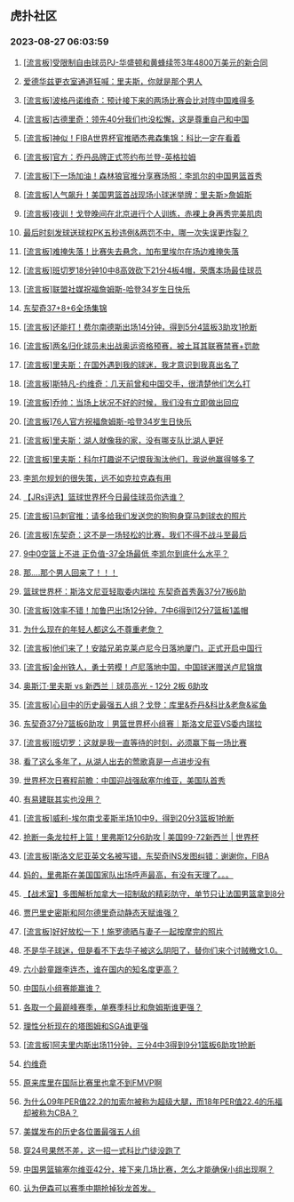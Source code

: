 ## 虎扑社区 
### 2023-08-27 06:03:59

1. [[流言板]受限制自由球员PJ-华盛顿和黄蜂续签3年4800万美元的新合同](https://bbs.hupu.com/61845959.html)

2. [爱德华兹更衣室通道狂喊：里夫斯，你就是那个男人](https://bbs.hupu.com/61845543.html)

3. [[流言板]波格丹诺维奇：预计接下来的两场比赛会比对阵中国难得多](https://bbs.hupu.com/61843763.html)

4. [[流言板]古德里奇：领先40分我们也没松懈，这是尊重自己和中国](https://bbs.hupu.com/61844981.html)

5. [[流言板]神似！FIBA世界杯官推晒杰弗森集锦：科比一定在看着](https://bbs.hupu.com/61845582.html)

6. [[流言板]官方：乔丹品牌正式签约布兰登-英格拉姆](https://bbs.hupu.com/61843984.html)

7. [[流言板]下一场加油！森林狼官推分享赛场照：李凯尔的中国男篮首秀](https://bbs.hupu.com/61845867.html)

8. [[流言板]人气飙升！美国男篮首战现场小球迷举牌：里夫斯>詹姆斯](https://bbs.hupu.com/61840943.html)

9. [[流言板]夜训！戈登晚间在北京进行个人训练，赤裸上身再秀完美肌肉](https://bbs.hupu.com/61844441.html)

10. [最后时刻发球送球权PK五秒违例&两罚不中，哪一次失误更炸裂？](https://bbs.hupu.com/61837287.html)

11. [[流言板]难掩失落！比赛失去悬念，加布里埃尔在场边难掩失落](https://bbs.hupu.com/61837473.html)

12. [[流言板]班切罗18分钟10中8高效砍下21分4板4帽，荣膺本场最佳球员](https://bbs.hupu.com/61845375.html)

13. [[流言板]联盟社媒祝福詹姆斯-哈登34岁生日快乐](https://bbs.hupu.com/61838546.html)

14. [东契奇37+8+6全场集锦](https://bbs.hupu.com/61843607.html)

15. [[流言板]还能打！费尔南德斯出场14分钟，得到5分4篮板3助攻1抢断](https://bbs.hupu.com/61844802.html)

16. [[流言板]两名归化球员未出战奥运资格预赛，被土耳其联赛禁赛+罚款](https://bbs.hupu.com/61846134.html)

17. [[流言板]里夫斯：在国外遇到我的球迷，我才意识到我真出名了](https://bbs.hupu.com/61836740.html)

18. [[流言板]斯特凡-约维奇：几天前曾和中国交手，很清楚他们怎么打](https://bbs.hupu.com/61844764.html)

19. [[流言板]乔帅：当场上状况不好的时候，我们没有立即做出回应](https://bbs.hupu.com/61844620.html)

20. [[流言板]76人官方祝福詹姆斯-哈登34岁生日快乐](https://bbs.hupu.com/61842530.html)

21. [[流言板]里夫斯：湖人就像我的家，没有哪支队比湖人更好](https://bbs.hupu.com/61836626.html)

22. [[流言板]里夫斯：科尔打趣说不记恨我淘汰他们，我说他赢得够多了](https://bbs.hupu.com/61836844.html)

23. [李凯尔规划的很失策，远不如克拉克森有用](https://bbs.hupu.com/61839432.html)

24. [【JRs评选】篮球世界杯今日最佳球员你选谁？](https://bbs.hupu.com/61844737.html)

25. [[流言板]马刺官推：请多给我们发送您的狗狗身穿马刺球衣的照片](https://bbs.hupu.com/61845651.html)

26. [[流言板]东契奇：这不是一场轻松的比赛，我们不得不战斗至最后](https://bbs.hupu.com/61843931.html)

27. [9中0空篮上不进 正负值-37全场最低 李凯尔到底什么水平？](https://bbs.hupu.com/61842028.html)

28. [那....那个男人回来了！！！](https://bbs.hupu.com/61841927.html)

29. [篮球世界杯：斯洛文尼亚轻取委内瑞拉 东契奇首秀轰37分7板6助](https://bbs.hupu.com/61841311.html)

30. [[流言板]效率不错！加鲁巴出场12分钟，7中6得到12分7篮板1盖帽](https://bbs.hupu.com/61844857.html)

31. [为什么现在的年轻人都这么不尊重老詹？](https://bbs.hupu.com/61841485.html)

32. [[流言板]他们来了！安踏兄弟克莱卢尼今日落地厦门，正式开启中国行](https://bbs.hupu.com/61833621.html)

33. [[流言板]金州铁人，勇士劳模！卢尼落地中国，中国球迷赠送卢尼锦旗](https://bbs.hupu.com/61833051.html)

34. [奥斯汀·里夫斯 vs 新西兰｜球员高光 - 12分 2板 6助攻](https://bbs.hupu.com/61846139.html)

35. [[流言板]心目中的历史最强五人组？戈登：库里&乔丹&科比&老詹&鲨鱼](https://bbs.hupu.com/61844298.html)

36. [东契奇37分7篮板6助攻｜男篮世界杯小组赛｜斯洛文尼亚VS委内瑞拉](https://bbs.hupu.com/61841426.html)

37. [[流言板]班切罗：这就是我一直等待的时刻，必须赢下每一场比赛](https://bbs.hupu.com/61845276.html)

38. [看了这么多年了，从湖人出去的莺歌真是一点进步没有](https://bbs.hupu.com/61845065.html)

39. [世界杯次日赛程前瞻：中国迎战强敌塞尔维亚，美国队首秀](https://bbs.hupu.com/61832812.html)

40. [有易建联其实也没用？](https://bbs.hupu.com/61846609.html)

41. [[流言板]威利-埃尔南戈麦斯半场10中9，得到20分3篮板1抢断](https://bbs.hupu.com/61843315.html)

42. [抢断一条龙拉杆上篮！里弗斯12分6助攻 | 美国99-72新西兰 | 世界杯](https://bbs.hupu.com/61845513.html)

43. [[流言板]斯洛文尼亚英文名被写错，东契奇INS发图纠错：谢谢你，FIBA](https://bbs.hupu.com/61832584.html)

44. [妈的，里弗斯在美国国家队出场呼声最高，有没有天理了。。。](https://bbs.hupu.com/61846888.html)

45. [【战术室】多图解析加拿大一招制敌的精彩防守，单节只让法国男篮拿到8分](https://bbs.hupu.com/61833014.html)

46. [贾巴里史密斯和阿尔德里奇动静态天赋谁强？](https://bbs.hupu.com/61838433.html)

47. [[流言板]好好放松一下！施罗德晒与妻子一起按摩完的照片](https://bbs.hupu.com/61844838.html)

48. [不是华子球迷，但是看不下去华子被这么阴阳了，替你们来个讨贼檄文1.0。](https://bbs.hupu.com/61845911.html)

49. [六小龄童跟李连杰，谁在国内的知名度更高？](https://bbs.hupu.com/61846883.html)

50. [中国队小组赛能赢谁？](https://bbs.hupu.com/61837653.html)

51. [各取一个最巅峰赛季，单赛季科比和詹姆斯谁更强？](https://bbs.hupu.com/61839772.html)

52. [理性分析现在的塔图姆和SGA谁更强](https://bbs.hupu.com/61840268.html)

53. [[流言板]阿夫里内斯出场11分钟，三分4中3得到9分1篮板6助攻1抢断](https://bbs.hupu.com/61844766.html)

54. [约维奇](https://bbs.hupu.com/61839379.html)

55. [原来库里在国际比赛里也拿不到FMVP啊](https://bbs.hupu.com/61846739.html)

56. [为什么09年PER值22.2的加索尔被称为超级大腿，而18年PER值22.4的乐福却被称为CBA？](https://bbs.hupu.com/61846479.html)

57. [美媒发布的历史各位置最强五人组](https://bbs.hupu.com/61837589.html)

58. [穿24号果然不差，这一招一式科比门徒没跑了](https://bbs.hupu.com/61843678.html)

59. [中国男篮输塞尔维亚42分，接下来几场比赛，怎么才能确保小组出现啊？](https://bbs.hupu.com/61846748.html)

60. [认为伊森可以赛季中期抢掉狄龙首发。](https://bbs.hupu.com/61836911.html)

